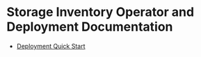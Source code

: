 # Storage Inventory Operator and Deployment Documentation

- [Deployment Quick Start](quick-start/README.md)

